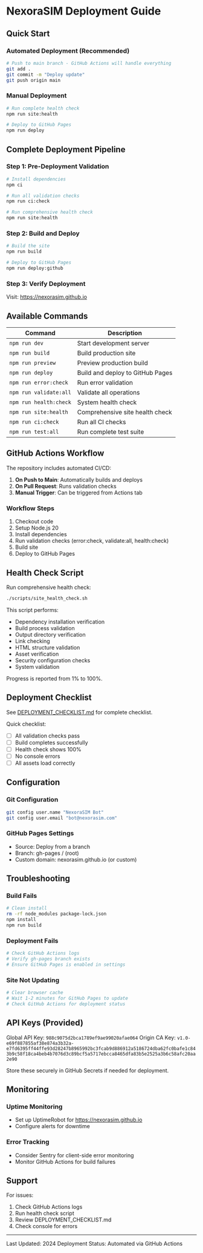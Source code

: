 # NexoraSIM Deployment Guide

## Quick Start

### Automated Deployment (Recommended)
```bash
# Push to main branch - GitHub Actions will handle everything
git add .
git commit -m "Deploy update"
git push origin main
```

### Manual Deployment
```bash
# Run complete health check
npm run site:health

# Deploy to GitHub Pages
npm run deploy
```

## Complete Deployment Pipeline

### Step 1: Pre-Deployment Validation
```bash
# Install dependencies
npm ci

# Run all validation checks
npm run ci:check

# Run comprehensive health check
npm run site:health
```

### Step 2: Build and Deploy
```bash
# Build the site
npm run build

# Deploy to GitHub Pages
npm run deploy:github
```

### Step 3: Verify Deployment
Visit: https://nexorasim.github.io

## Available Commands

| Command | Description |
|---------|-------------|
| `npm run dev` | Start development server |
| `npm run build` | Build production site |
| `npm run preview` | Preview production build |
| `npm run deploy` | Build and deploy to GitHub Pages |
| `npm run error:check` | Run error validation |
| `npm run validate:all` | Validate all operations |
| `npm run health:check` | System health check |
| `npm run site:health` | Comprehensive site health check |
| `npm run ci:check` | Run all CI checks |
| `npm run test:all` | Run complete test suite |

## GitHub Actions Workflow

The repository includes automated CI/CD:

1. **On Push to Main**: Automatically builds and deploys
2. **On Pull Request**: Runs validation checks
3. **Manual Trigger**: Can be triggered from Actions tab

### Workflow Steps
1. Checkout code
2. Setup Node.js 20
3. Install dependencies
4. Run validation checks (error:check, validate:all, health:check)
5. Build site
6. Deploy to GitHub Pages

## Health Check Script

Run comprehensive health check:
```bash
./scripts/site_health_check.sh
```

This script performs:
- Dependency installation verification
- Build process validation
- Output directory verification
- Link checking
- HTML structure validation
- Asset verification
- Security configuration checks
- System validation

Progress is reported from 1% to 100%.

## Deployment Checklist

See [DEPLOYMENT_CHECKLIST.md](./DEPLOYMENT_CHECKLIST.md) for complete checklist.

Quick checklist:
- [ ] All validation checks pass
- [ ] Build completes successfully
- [ ] Health check shows 100%
- [ ] No console errors
- [ ] All assets load correctly

## Configuration

### Git Configuration
```bash
git config user.name "NexoraSIM Bot"
git config user.email "bot@nexorasim.com"
```

### GitHub Pages Settings
- Source: Deploy from a branch
- Branch: gh-pages / (root)
- Custom domain: nexorasim.github.io (or custom)

## Troubleshooting

### Build Fails
```bash
# Clean install
rm -rf node_modules package-lock.json
npm install
npm run build
```

### Deployment Fails
```bash
# Check GitHub Actions logs
# Verify gh-pages branch exists
# Ensure GitHub Pages is enabled in settings
```

### Site Not Updating
```bash
# Clear browser cache
# Wait 1-2 minutes for GitHub Pages to update
# Check GitHub Actions for deployment status
```

## API Keys (Provided)

Global API Key: `988c9075d2bca1789ef9ae99020afae064`
Origin CA Key: `v1.0-e69f887855af38e874a3b32a-e7fd6395ff44ffe93d28247b8965992bc3fcab9d886912a5186724dba62fc0bafe1c843b9c58f18ca4beb4b7076d3c89bcf5a5717ebcca8465dfa83b5e2525a3b6c58afc20aa2e90`

Store these securely in GitHub Secrets if needed for deployment.

## Monitoring

### Uptime Monitoring
- Set up UptimeRobot for https://nexorasim.github.io
- Configure alerts for downtime

### Error Tracking
- Consider Sentry for client-side error monitoring
- Monitor GitHub Actions for build failures

## Support

For issues:
1. Check GitHub Actions logs
2. Run health check script
3. Review DEPLOYMENT_CHECKLIST.md
4. Check console for errors

---

Last Updated: 2024
Deployment Status: Automated via GitHub Actions